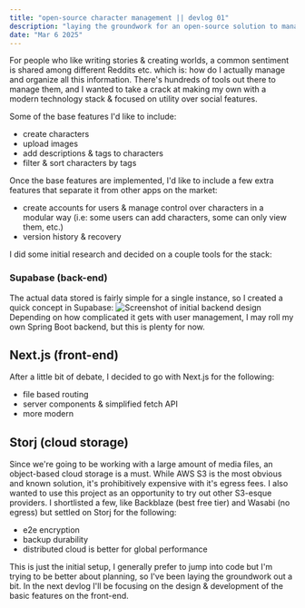 ```yaml
---
title: "open-source character management || devlog 01"
description: "laying the groundwork for an open-source solution to manage characters & worlds for creative projects"
date: "Mar 6 2025"
---
```


For people who like writing stories & creating worlds, a common sentiment is shared among different Reddits etc. which is: how do I actually manage and organize all this information. There's hundreds of tools out there to manage them, and I wanted to take a crack at making my own with a modern technology stack & focused on utility over social features. 

Some of the base features I'd like to include:
- create characters
- upload images 
- add descriptions & tags to characters
- filter & sort characters by tags

Once the base features are implemented, I'd like to include a few extra features that separate it from other apps on the market:
- create accounts for users & manage control over characters in a modular way (i.e: some users can add characters, some can only view them, etc.)
- version history & recovery

I did some initial research and decided on a couple tools for the stack:

### Supabase (back-end)
The actual data stored is fairly simple for a single instance, so I created a quick concept in Supabase:
![Screenshot of initial backend design](https://link.storjshare.io/raw/jvf4cd3arbmkv7clgdkt7zy3ls5a/personal/00-33-34-395.png)
Depending on how complicated it gets with user management, I may roll my own Spring Boot backend, but this is plenty for now.

## Next.js (front-end)
After a little bit of debate, I decided to go with Next.js for the following:
- file based routing 
- server components & simplified fetch API
- more modern

## Storj (cloud storage)
Since we're going to be working with a large amount of media files, an object-based cloud storage is a must. While AWS S3 is the most obvious and known solution, it's prohibitively expensive with it's egress fees. I also wanted to use this project as an opportunity to try out other S3-esque providers. I shortlisted a few, like Backblaze (best free tier) and Wasabi (no egress) but settled on Storj for the following:
- e2e encryption
- backup durability
- distributed cloud is better for global performance

This is just the initial setup, I generally prefer to jump into code but I'm trying to be better about planning, so I've been laying the groundwork out a bit. In the next devlog I'll be focusing on the design & development of the basic features on the front-end.